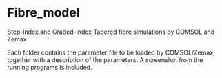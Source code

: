 # Fibre_model
Step-index and Graded-index Tapered fibre simulations by COMSOL and Zemax

Each folder contains the parameter file to be loaded by COMSOL/Zemax, together with a describtion of the parameters. A 
screenshot from the running programs is included.
